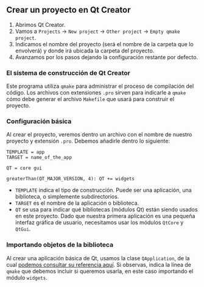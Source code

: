 ## Crear un proyecto en Qt Creator

1. Abrimos Qt Creator.
2. Vamos a ``Projects`` -> ``New project`` -> ``Other project`` -> ``Empty qmake project``.
3. Indicamos el nombre del proyecto (será el nombre de la carpeta que lo envolverá) y donde irá ubicada la carpeta del proyecto.
4. Avanzamos por los pasos dejando la configuración restante por defecto.

### El sistema de construcción de Qt Creator
Este programa utiliza ``qmake`` para administrar el proceso de compilación del código. Los archivos con extensiones ``.pro`` sirven para indicarle a ``qmake`` cómo debe generar el archivo ``Makefile`` que usará para construir el proyecto.

### Configuración básica
Al crear el proyecto, veremos dentro un archivo con el nombre de nuestro proyecto y extensión ``.pro``. Debemos añadirle dentro lo siguiente:

```
TEMPLATE = app
TARGET = name_of_the_app

QT = core gui

greaterThan(QT_MAJOR_VERSION, 4): QT += widgets

```

- ``TEMPLATE`` indica el tipo de construcción. Puede ser una aplicación, una biblioteca, o simplemente subdirectorios.
- ``TARGET`` es el nombre de la aplicación o biblioteca.
- ``QT`` se usa para indicar qué bibliotecas (módulos Qt) están siendo usados en este proyecto. Dado que nuestra primera aplicación es una pequeña interfaz gráfica de usuario, necesitamos usar los módulos ``QtCore`` y ``QtGui``.

### Importando objetos de la biblioteca
Al crear una aplicación básica de Qt, usamos la clase ``QApplication``, de la cual [podemos consultar su referencia aquí](https://doc.qt.io/qt-5/qapplication.html). Si observas, indica la línea de ``qmake`` que debemos incluir si queremos usarla, en este caso importando el módulo ``widgets``.